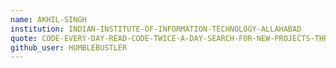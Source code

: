```yaml
---
name: AKHIL-SINGH
institution: INDIAN-INSTITUTE-OF-INFORMATION-TECHNOLOGY-ALLAHABAD
quote: CODE-EVERY-DAY-READ-CODE-TWICE-A-DAY-SEARCH-FOR-NEW-PROJECTS-THRICE-A-DAY
github_user: HUMBLEBUSTLER
---
```

